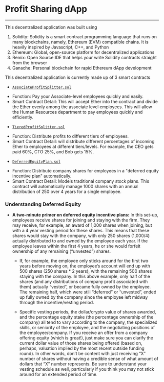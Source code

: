 # Profit Sharing dApp
---

This decentralized application was built using

1. Solidity: Solidity is a smart contract programming language that runs on many blockchains, namely, Ethereum (EVM) compatible chains. It is heavily inspired by Javascript, C++, and Python
2. Ethereum: Global, open-source platform for decentralized applications
3. Remix: Open Source IDE that helps your write Solidity contracts straight from the browser
4. Ganache: Personal blockchain for rapid Ethereum dApp development
    
This decentralized application is currently made up of 3 smart contracts

* [`AssociateProfitSplitter.sol`](ProfitSharing/AssociateProfitSplitter.sol)  

- Function: Pay your Associate-level employees quickly and easily.    
- Smart Contract Detail: This will accept Ether into the contract and divide the Ether evenly among the associate level employees. This will allow the Human Resources department to pay employees quickly and efficiently.    
    
* [`TieredProfitSplitter.sol`](ProfitSharing/TieredProfitSplitter.sol)   
- Function: Distribute profits to different tiers of employees.   
- Smart Contract Detail: will distribute different percentages of incoming Ether to employees at different tiers/levels. For example, the CEO gets paid 60%, CTO 25%, and Bob gets 15%. 
    
* [`DeferredEquityPlan.sol`](ProfitSharing/DeferredEquityPlan.sol)  
- Function: Distribute company shares for employees in a "deferred equity incentive plan" automatically.
- Smart Contract Detail: Models traditional company stock plans. This contract will automatically manage 1000 shares with an annual distribution of 250 over 4 years for a single employee.
 
 
### Understanding Deferred Equity 

* **A two-minute primer on deferred equity incentive plans:** In this set-up, employees receive shares for joining and staying with the firm. They may receive, for example, an award of 1,000 shares when joining, but with a 4 year vesting period for these shares. This means that these shares would stay with the company, with only 250 shares (1,000/4) actually distributed to and owned by the employee each year. If the employee leaves within the first 4 years, he or she would forfeit ownership of any remaining (“unvested”) shares.

  * If, for example, the employee only sticks around for the first two years before moving on, the employee’s account will end up with 500 shares (250 shares * 2 years), with the remaining 500 shares staying with the company. In this above example, only half of the shares (and any distributions of company profit associated with them) actually “vested”, or became fully owned by the employee. The remaining half, which were still “deferred” or “unvested”, ended up fully owned by the company since the employee left midway through the incentive/vesting period.

  * Specific vesting periods, the dollar/crypto value of shares awarded, and the percentage equity stake (the percentage ownership of the company) all tend to vary according to the company, the specialized skills, or seniority of the employee, and the negotiating positions of the employee/company. If you receive an offer from a company offering equity (which is great!), just make sure you can clarify the current dollar value of those shares being offered (based on, perhaps, valuation implied by the most recent outside funding round). In other words, don’t be content with just receiving “X” number of shares without having a credible sense of what amount of dollars that “X” number represents. Be sure to understand your vesting schedule as well, particularly if you think you may not stick around for an extended period of time.